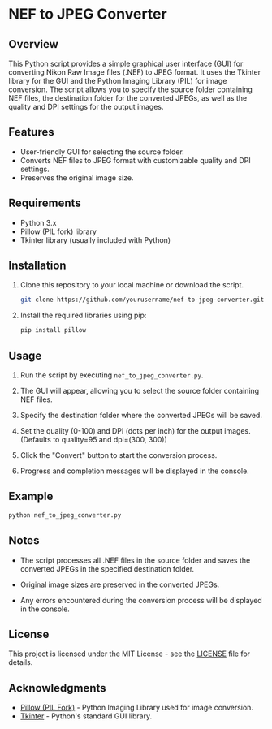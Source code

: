 # NEF to JPEG Converter

## Overview

This Python script provides a simple graphical user interface (GUI) for converting Nikon Raw Image files (.NEF) to JPEG format. It uses the Tkinter library for the GUI and the Python Imaging Library (PIL) for image conversion. The script allows you to specify the source folder containing NEF files, the destination folder for the converted JPEGs, as well as the quality and DPI settings for the output images.

## Features

- User-friendly GUI for selecting the source folder.
- Converts NEF files to JPEG format with customizable quality and DPI settings.
- Preserves the original image size.

## Requirements

- Python 3.x
- Pillow (PIL fork) library
- Tkinter library (usually included with Python)

## Installation

1. Clone this repository to your local machine or download the script.

   ```bash
   git clone https://github.com/yourusername/nef-to-jpeg-converter.git
   ```

2. Install the required libraries using pip:

   ```bash
   pip install pillow
   ```

## Usage

1. Run the script by executing `nef_to_jpeg_converter.py`.

2. The GUI will appear, allowing you to select the source folder containing NEF files.

3. Specify the destination folder where the converted JPEGs will be saved.

4. Set the quality (0-100) and DPI (dots per inch) for the output images. (Defaults to quality=95 and dpi=(300, 300))

5. Click the "Convert" button to start the conversion process.

6. Progress and completion messages will be displayed in the console.

## Example

```python
python nef_to_jpeg_converter.py
```

## Notes

- The script processes all .NEF files in the source folder and saves the converted JPEGs in the specified destination folder.

- Original image sizes are preserved in the converted JPEGs.

- Any errors encountered during the conversion process will be displayed in the console.

## License

This project is licensed under the MIT License - see the [LICENSE](LICENSE) file for details.

## Acknowledgments

- [Pillow (PIL Fork)](https://pillow.readthedocs.io/en/stable/index.html) - Python Imaging Library used for image conversion.
- [Tkinter](https://docs.python.org/3/library/tkinter.html) - Python's standard GUI library.
